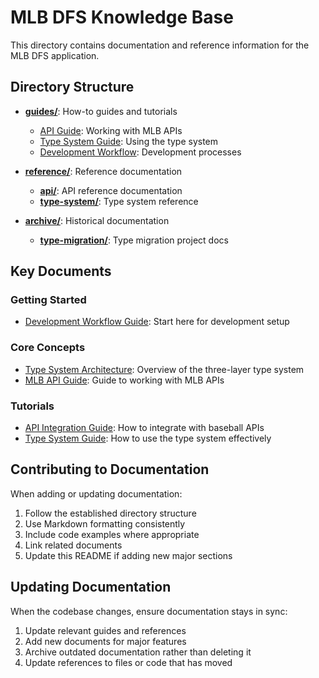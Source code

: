 # MLB DFS Knowledge Base

This directory contains documentation and reference information for the MLB DFS application.

## Directory Structure

- [**guides/**](./guides/): How-to guides and tutorials
  - [API Guide](./guides/api-guide.md): Working with MLB APIs
  - [Type System Guide](./guides/type-system-guide.md): Using the type system
  - [Development Workflow](./guides/development-workflow.md): Development processes

- [**reference/**](./reference/): Reference documentation
  - [**api/**](./reference/api/): API reference documentation
  - [**type-system/**](./reference/type-system/): Type system reference

- [**archive/**](./archive/): Historical documentation
  - [**type-migration/**](./archive/type-migration/): Type migration project docs

## Key Documents

### Getting Started

- [Development Workflow Guide](./guides/development-workflow.md): Start here for development setup

### Core Concepts

- [Type System Architecture](./reference/type-system/architecture.md): Overview of the three-layer type system
- [MLB API Guide](./guides/api-guide.md): Guide to working with MLB APIs

### Tutorials

- [API Integration Guide](./guides/api-guide.md): How to integrate with baseball APIs
- [Type System Guide](./guides/type-system-guide.md): How to use the type system effectively

## Contributing to Documentation

When adding or updating documentation:

1. Follow the established directory structure
2. Use Markdown formatting consistently
3. Include code examples where appropriate
4. Link related documents
5. Update this README if adding new major sections

## Updating Documentation

When the codebase changes, ensure documentation stays in sync:

1. Update relevant guides and references
2. Add new documents for major features
3. Archive outdated documentation rather than deleting it
4. Update references to files or code that has moved